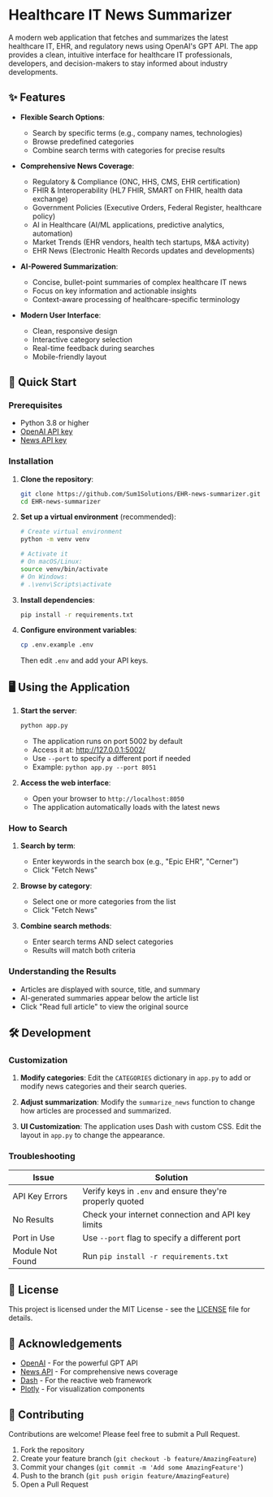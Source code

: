# Healthcare IT News Summarizer

A modern web application that fetches and summarizes the latest healthcare IT, EHR, and regulatory news using OpenAI's GPT API. The app provides a clean, intuitive interface for healthcare IT professionals, developers, and decision-makers to stay informed about industry developments.

## ✨ Features

- **Flexible Search Options**:
  - Search by specific terms (e.g., company names, technologies)
  - Browse predefined categories
  - Combine search terms with categories for precise results

- **Comprehensive News Coverage**:
  - Regulatory & Compliance (ONC, HHS, CMS, EHR certification)
  - FHIR & Interoperability (HL7 FHIR, SMART on FHIR, health data exchange)
  - Government Policies (Executive Orders, Federal Register, healthcare policy)
  - AI in Healthcare (AI/ML applications, predictive analytics, automation)
  - Market Trends (EHR vendors, health tech startups, M&A activity)
  - EHR News (Electronic Health Records updates and developments)

- **AI-Powered Summarization**:
  - Concise, bullet-point summaries of complex healthcare IT news
  - Focus on key information and actionable insights
  - Context-aware processing of healthcare-specific terminology

- **Modern User Interface**:
  - Clean, responsive design
  - Interactive category selection
  - Real-time feedback during searches
  - Mobile-friendly layout

## 🚀 Quick Start

### Prerequisites
- Python 3.8 or higher
- [OpenAI API key](https://platform.openai.com/)
- [News API key](https://newsapi.org/)

### Installation

1. **Clone the repository**:
   ```bash
   git clone https://github.com/Sum1Solutions/EHR-news-summarizer.git
   cd EHR-news-summarizer
   ```

2. **Set up a virtual environment** (recommended):
   ```bash
   # Create virtual environment
   python -m venv venv
   
   # Activate it
   # On macOS/Linux:
   source venv/bin/activate
   # On Windows:
   # .\venv\Scripts\activate
   ```

3. **Install dependencies**:
   ```bash
   pip install -r requirements.txt
   ```

4. **Configure environment variables**:
   ```bash
   cp .env.example .env
   ```
   Then edit `.env` and add your API keys.

## 🖥️ Using the Application

1. **Start the server**:
   ```bash
   python app.py
   ```
   - The application runs on port 5002 by default
   - Access it at: http://127.0.0.1:5002/
   - Use `--port` to specify a different port if needed
   - Example: `python app.py --port 8051`

2. **Access the web interface**:
   - Open your browser to `http://localhost:8050`
   - The application automatically loads with the latest news

### How to Search

1. **Search by term**:
   - Enter keywords in the search box (e.g., "Epic EHR", "Cerner")
   - Click "Fetch News"

2. **Browse by category**:
   - Select one or more categories from the list
   - Click "Fetch News"

3. **Combine search methods**:
   - Enter search terms AND select categories
   - Results will match both criteria

### Understanding the Results

- Articles are displayed with source, title, and summary
- AI-generated summaries appear below the article list
- Click "Read full article" to view the original source

## 🛠️ Development

### Customization

1. **Modify categories**:
   Edit the `CATEGORIES` dictionary in `app.py` to add or modify news categories and their search queries.

2. **Adjust summarization**:
   Modify the `summarize_news` function to change how articles are processed and summarized.

3. **UI Customization**:
   The application uses Dash with custom CSS. Edit the layout in `app.py` to change the appearance.

### Troubleshooting

| Issue | Solution |
|-------|----------|
| API Key Errors | Verify keys in `.env` and ensure they're properly quoted |
| No Results | Check your internet connection and API key limits |
| Port in Use | Use `--port` flag to specify a different port |
| Module Not Found | Run `pip install -r requirements.txt` |

## 📄 License

This project is licensed under the MIT License - see the [LICENSE](LICENSE) file for details.

## 🙏 Acknowledgements

- [OpenAI](https://openai.com/) - For the powerful GPT API
- [News API](https://newsapi.org/) - For comprehensive news coverage
- [Dash](https://dash.plotly.com/) - For the reactive web framework
- [Plotly](https://plotly.com/) - For visualization components

## 🤝 Contributing

Contributions are welcome! Please feel free to submit a Pull Request.

1. Fork the repository
2. Create your feature branch (`git checkout -b feature/AmazingFeature`)
3. Commit your changes (`git commit -m 'Add some AmazingFeature'`)
4. Push to the branch (`git push origin feature/AmazingFeature`)
5. Open a Pull Request
